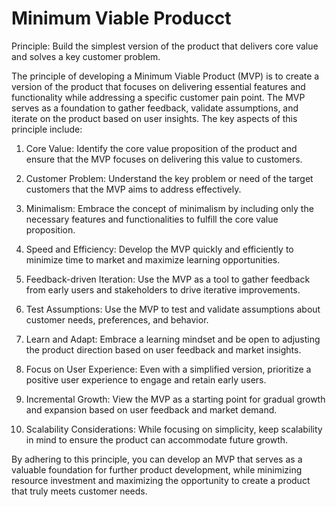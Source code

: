# Minimum Viable Producct

Principle: Build the simplest version of the product that delivers core value and solves a key customer problem.

The principle of developing a Minimum Viable Product (MVP) is to create a version of the product that focuses on delivering essential features and functionality while addressing a specific customer pain point. The MVP serves as a foundation to gather feedback, validate assumptions, and iterate on the product based on user insights. The key aspects of this principle include:

1. Core Value: Identify the core value proposition of the product and ensure that the MVP focuses on delivering this value to customers.

2. Customer Problem: Understand the key problem or need of the target customers that the MVP aims to address effectively.

3. Minimalism: Embrace the concept of minimalism by including only the necessary features and functionalities to fulfill the core value proposition.

4. Speed and Efficiency: Develop the MVP quickly and efficiently to minimize time to market and maximize learning opportunities.

5. Feedback-driven Iteration: Use the MVP as a tool to gather feedback from early users and stakeholders to drive iterative improvements.

6. Test Assumptions: Use the MVP to test and validate assumptions about customer needs, preferences, and behavior.

7. Learn and Adapt: Embrace a learning mindset and be open to adjusting the product direction based on user feedback and market insights.

8. Focus on User Experience: Even with a simplified version, prioritize a positive user experience to engage and retain early users.

9. Incremental Growth: View the MVP as a starting point for gradual growth and expansion based on user feedback and market demand.

10. Scalability Considerations: While focusing on simplicity, keep scalability in mind to ensure the product can accommodate future growth.

By adhering to this principle, you can develop an MVP that serves as a valuable foundation for further product development, while minimizing resource investment and maximizing the opportunity to create a product that truly meets customer needs.